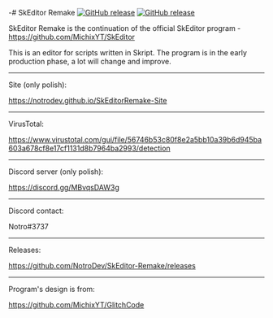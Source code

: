 -# SkEditor Remake
[![GitHub release](https://img.shields.io/github/v/tag/NotroDev/SkEditor-Remake.svg?&label=latest%20release)](../../releases/latest)
[![GitHub release](https://img.shields.io/github/issues/NotroDev/SkEditor-Remake)](../../issues)

SkEditor Remake is the continuation of the official SkEditor program - https://github.com/MichixYT/SkEditor

This is an editor for scripts written in Skript. The program is in the early production phase, a lot will change and improve.

***

Site (only polish): 

https://notrodev.github.io/SkEditorRemake-Site

***

VirusTotal:

https://www.virustotal.com/gui/file/56746b53c80f8e2a5bb10a39b6d945ba603a678cf8e17cf1131d8b7964ba2993/detection

***

Discord server (only polish):

https://discord.gg/MBvqsDAW3g

***

Discord contact:

Notro#3737

***

Releases:

https://github.com/NotroDev/SkEditor-Remake/releases

***

Program's design is from: 

https://github.com/MichixYT/GlitchCode
